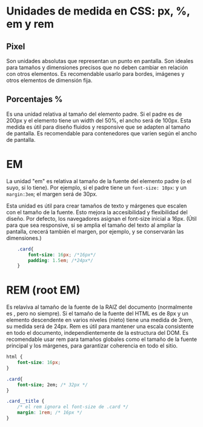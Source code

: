 # Unidades de medida en CSS: px, %, em y rem

## Pixel
Son unidades absolutas que representan un punto en pantalla. Son ideales para tamaños y dimensiones precisos que no deben cambiar en relación con otros elementos. Es recomendable usarlo para bordes, imágenes y otros elementos de dimensión fija.

## Porcentajes %
Es una unidad relativa al tamaño del elemento padre. Si el padre es de 200px y el elemento tiene un width del 50%, el ancho será de 100px. Esta medida es útil para diseño fluidos y responsive que se adapten al tamaño de pantalla. Es recomendable para contenedores que varíen según el ancho de pantalla. 

# EM 
La unidad "em" es relativa al tamaño de la fuente del elemento padre (o el suyo, si lo tiene). Por ejemplo, si el padre tiene un `font-size: 10px`: y un `margin:3em`; el margen será de 30px.

Esta unidad es útil para crear tamaños de texto y márgenes que escalen con el tamaño de la fuente. Esto mejora la accesibilidad y flexibilidad del diseño.
Por defecto, los navegadores asignan el font-size inicial a 16px.
(Útil para que sea responsive, si se amplia el tamaño del texto al ampliar la pantalla, crecerá también el margen, por ejemplo, y se conservarán las dimensiones.)

```css
    .card{
        font-size: 16px; /*16px*/
        padding: 1.5em; /*24px*/
    }
```

# REM (root EM)
Es relaviva al tamaño de la fuente de la RAIZ del documento (normalmente es <html>, pero no siempre). Si el tamaño de la fuente del HTML es de 8px y un elemento descendente en varios niveles (nieto) tiene una medida de 3rem, su medida será de 24px.
Rem es útil para mantener una escala consistente en todo el documento, independientemente de la estructura del DOM.
Es recomendable usar rem para tamaños globales como el tamaño de la fuente principal y los márgenes, para garantizar coherencia en todo el sitio.

```css
html {
    font-size: 16px;
}

.card{
    font-size; 2em; /* 32px */
}

.card__title {
    /* el rem ignora el font-size de .card */
    margin: 1rem; /* 16px */
}